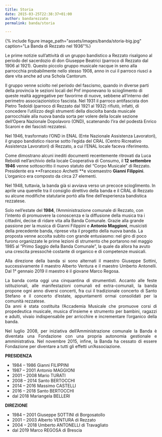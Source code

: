 ```yaml
---
title: Storia
date: 2015-03-25T22:38:37+01:00
author: bandarezzato
permalink: banda/storia

---
```


{% include figure image_path="assets/images/banda/storia-big.jpg" caption="La Banda di Rezzato nel 1936"%}

Le prime notizie sull&#8217;attività di un gruppo&nbsp;bandistico a Rezzato risalgono al periodo del sacerdozio di don Giuseppe Beatrici (parroco di Rezzato dal 1906 al 1921).&nbsp;Questo piccolo gruppo musicale nacque&nbsp;in seno alla parrocchia&nbsp;probabilmente nello stesso&nbsp;1908, anno&nbsp;in cui il parroco riuscì a dare vita anche ad una Schola Cantorum.

Il gruppo venne&nbsp;sciolto nel periodo del fascismo, quando&nbsp;in diverse parti della provincia le sezioni locali del&nbsp;Pnf imponevano lo scioglimento di queste realtà aggregative per favorirne di nuove, sebbene all&#8217;interno del perimetro associazionistico fascista. Nel 1931 il parroco antifascista don Pietro Tedoldi (parroco di Rezzato&nbsp;dal 1921 al 1932) rifiutò, infatti, di concedere l&#8217;utilizzo degli strumenti della disciolta banda musicale parrocchiale alla nuova banda sorta per volere della locale sezione dell&#8217;Opera Nazionale Dopolavoro (OND), scatenando l&#8217;ira del podestà Enrico Scaroni e dei fascisti rezzatesi.

Nel 1946, trasformato l&#8217;OND in ENAL (Ente Nazionale Assistenza Lavoratori), il gruppo bandistico&nbsp;risorse sotto l&#8217;egida del CRAL (Centro Ricreativo Assistenza Lavoratori) di Rezzato,&nbsp;a cui l&#8217;ENAL locale faceva riferimento.

Come dimostrano alcuni inediti documenti recentemente ritrovati da Luca Reboldi nell&#8217;archivio della locale Cooperativa di Consumo, il **12 settembre 1946** venne sottoscritto il nuovo statuto del &#8220;Corpo Musicale&#8221; di Rezzato. Presidente&nbsp;era **Francesco Archetti&nbsp;**e&nbsp;vicemaestro **Gianni Filippini**. L&#8217;organico&nbsp;era composto da circa 27 elementi.

Nel 1948, tuttavia,&nbsp;la banda già si avviava verso&nbsp;un precoce scioglimento. In aprile una querelle tra il consiglio direttivo della banda e il CRAL di Rezzato su&nbsp;alcune modifiche statutarie portò alla fine dell&#8217;esperienza bandistica rezzatese.

Solo nell&#8217;estate del **1984**, l’Amministrazione comunale di Rezzato, con l’intento di promuovere la conoscenza e la diffusione della musica tra i cittadini, decise di ridare vita alla Banda Comunale. Grazie alla grande passione per la musica di Gianni Filippini e **Antonio Maggioni**, musicisti della precedente banda, riprese vita il progetto della nuova banda. La proposta venne accolta subito con grande entusiasmo: nel giro di poco furono organizzate le prime lezioni di strumento che portarono nel maggio 1985 al &#8220;Primo Saggio della Banda Comunale&#8221;, la quale da allora ha avuto una crescita pressochè costante di organico e di competenze musicali.

<p style="text-align: justify;">
  Alla direzione della banda si sono alternati il maestro Giuseppe Sottini, successivamente il maestro Alberto Ventura e il maestro Umberto Antonelli. Dal 1° gennaio 2019 il maestro è il giovane Marco Regosa.
</p>

<p style="text-align: justify;">
  La banda conta oggi una cinquantina di strumentisti.&nbsp;Accanto alle feste istituzionali, alle manifestazioni comunali ed extra-comunali, la banda propone ogni anno diversi concerti, fra cui il tradizionale concerto di Santo Stefano e il concerto d&#8217;estate, appuntamenti ormai consolidati per la comunità rezzatese.<br /> Da anni è stata costituita l’Accademia Musicale che promuove corsi di propedeutica musicale, musica d&#8217;insieme e strumento per bambini, ragazzi e adulti, vivaio indispensabile per arricchire e incrementare l&#8217;organico della banda.
</p>

<p style="text-align: justify;">
  Nel luglio 2008, per iniziativa dell&#8217;Amministrazione comunale la Banda è diventata una Fondazione con una propria autonomia gestionale e amministrativa. Nel novembre 2015, infine, la Banda ha cessato di essere Fondazione per diventare a tutti gli effetti un&#8217;Associazione.
</p>

<p style="text-align: justify;">
  <b>PRESIDENZA</b>
</p>

<ul style="text-align: justify;">
  <li>
    1984 &#8211; 1986 Gianni FILIPPINI
  </li>
  <li>
    1987 &#8211; 2001 Antonio MAGGIONI
  </li>
  <li>
    2001 &#8211; 2008 Mario TURATI
  </li>
  <li>
    2008 &#8211; 2014 Santo BERTOCCHI
  </li>
  <li>
    2014 &#8211; 2016&nbsp;Massimo CASTELLI
  </li>
  <li>
    2016 &#8211; 2018 Santo BERTOCCHI
  </li>
  <li>
    dal 2018 Mariangela BELLERI
  </li>
</ul>

<p style="text-align: justify;">
  <b>DIREZIONE</b>
</p>

<ul style="text-align: justify;">
  <li>
    1984 &#8211; 2001 Giuseppe SOTTINI di Borgosatollo
  </li>
  <li>
    2001 &#8211; 2003 Alberto VENTURA di Rezzato
  </li>
  <li>
    2004 &#8211; 2018 Umberto ANTONELLI di Travagliato
  </li>
  <li>
    dal 2019 Marco REGOSA di Brescia
  </li>
</ul>
